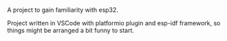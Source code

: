 A project to gain familiarity with esp32. 

Project written in VSCode with platformio plugin and esp-idf framework, so things might be arranged a bit funny to start.